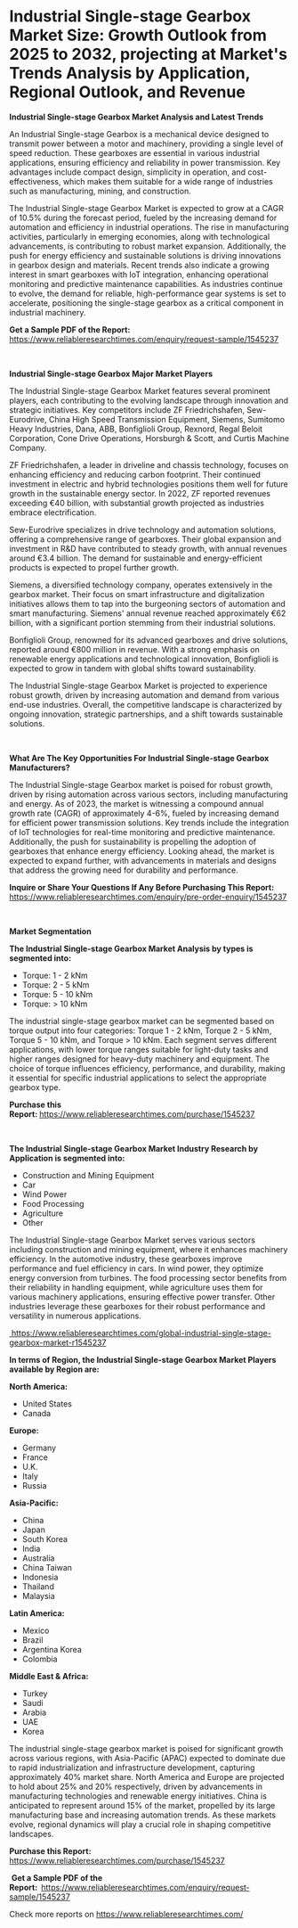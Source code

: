 <p><h1>Industrial Single-stage Gearbox Market Size: Growth Outlook from 2025 to 2032, projecting at Market's Trends Analysis by Application, Regional Outlook, and Revenue</h1></p><p><strong>Industrial Single-stage Gearbox Market Analysis and Latest Trends</strong></p>
<p><p>An Industrial Single-stage Gearbox is a mechanical device designed to transmit power between a motor and machinery, providing a single level of speed reduction. These gearboxes are essential in various industrial applications, ensuring efficiency and reliability in power transmission. Key advantages include compact design, simplicity in operation, and cost-effectiveness, which makes them suitable for a wide range of industries such as manufacturing, mining, and construction.</p><p>The Industrial Single-stage Gearbox Market is expected to grow at a CAGR of 10.5% during the forecast period, fueled by the increasing demand for automation and efficiency in industrial operations. The rise in manufacturing activities, particularly in emerging economies, along with technological advancements, is contributing to robust market expansion. Additionally, the push for energy efficiency and sustainable solutions is driving innovations in gearbox design and materials. Recent trends also indicate a growing interest in smart gearboxes with IoT integration, enhancing operational monitoring and predictive maintenance capabilities. As industries continue to evolve, the demand for reliable, high-performance gear systems is set to accelerate, positioning the single-stage gearbox as a critical component in industrial machinery.</p></p>
<p><strong>Get a Sample PDF of the Report:&nbsp;</strong> <a href="https://www.reliableresearchtimes.com/enquiry/request-sample/1545237?utm_campaign=2566&utm_medium=2&utm_source=Github&utm_content=ia&utm_term=27022025&utm_id=industrial-single-stage-gearbox">https://www.reliableresearchtimes.com/enquiry/request-sample/1545237</a></p>
<p>&nbsp;</p>
<p><strong>Industrial Single-stage Gearbox Major Market Players</strong></p>
<p><p>The Industrial Single-stage Gearbox Market features several prominent players, each contributing to the evolving landscape through innovation and strategic initiatives. Key competitors include ZF Friedrichshafen, Sew-Eurodrive, China High Speed Transmission Equipment, Siemens, Sumitomo Heavy Industries, Dana, ABB, Bonfiglioli Group, Rexnord, Regal Beloit Corporation, Cone Drive Operations, Horsburgh & Scott, and Curtis Machine Company.</p><p>ZF Friedrichshafen, a leader in driveline and chassis technology, focuses on enhancing efficiency and reducing carbon footprint. Their continued investment in electric and hybrid technologies positions them well for future growth in the sustainable energy sector. In 2022, ZF reported revenues exceeding €40 billion, with substantial growth projected as industries embrace electrification.</p><p>Sew-Eurodrive specializes in drive technology and automation solutions, offering a comprehensive range of gearboxes. Their global expansion and investment in R&D have contributed to steady growth, with annual revenues around €3.4 billion. The demand for sustainable and energy-efficient products is expected to propel further growth.</p><p>Siemens, a diversified technology company, operates extensively in the gearbox market. Their focus on smart infrastructure and digitalization initiatives allows them to tap into the burgeoning sectors of automation and smart manufacturing. Siemens' annual revenue reached approximately €62 billion, with a significant portion stemming from their industrial solutions.</p><p>Bonfiglioli Group, renowned for its advanced gearboxes and drive solutions, reported around €800 million in revenue. With a strong emphasis on renewable energy applications and technological innovation, Bonfiglioli is expected to grow in tandem with global shifts toward sustainability.</p><p>The Industrial Single-stage Gearbox Market is projected to experience robust growth, driven by increasing automation and demand from various end-use industries. Overall, the competitive landscape is characterized by ongoing innovation, strategic partnerships, and a shift towards sustainable solutions.</p></p>
<p>&nbsp;</p>
<p><strong>What Are The Key Opportunities For Industrial Single-stage Gearbox Manufacturers?</strong></p>
<p><p>The Industrial Single-stage Gearbox market is poised for robust growth, driven by rising automation across various sectors, including manufacturing and energy. As of 2023, the market is witnessing a compound annual growth rate (CAGR) of approximately 4-6%, fueled by increasing demand for efficient power transmission solutions. Key trends include the integration of IoT technologies for real-time monitoring and predictive maintenance. Additionally, the push for sustainability is propelling the adoption of gearboxes that enhance energy efficiency. Looking ahead, the market is expected to expand further, with advancements in materials and designs that address the growing need for durability and performance.</p></p>
<p><strong>Inquire or Share Your Questions If Any Before Purchasing This Report:</strong> <a href="https://www.reliableresearchtimes.com/enquiry/pre-order-enquiry/1545237?utm_campaign=2566&utm_medium=2&utm_source=Github&utm_content=ia&utm_term=27022025&utm_id=industrial-single-stage-gearbox">https://www.reliableresearchtimes.com/enquiry/pre-order-enquiry/1545237</a></p>
<p>&nbsp;</p>
<p><strong>Market Segmentation</strong></p>
<p><strong>The Industrial Single-stage Gearbox Market Analysis by types is segmented into:</strong></p>
<p><ul><li>Torque: 1 - 2 kNm</li><li>Torque: 2 - 5 kNm</li><li>Torque: 5 - 10 kNm</li><li>Torque: > 10 kNm</li></ul></p>
<p><p>The industrial single-stage gearbox market can be segmented based on torque output into four categories: Torque 1 - 2 kNm, Torque 2 - 5 kNm, Torque 5 - 10 kNm, and Torque > 10 kNm. Each segment serves different applications, with lower torque ranges suitable for light-duty tasks and higher ranges designed for heavy-duty machinery and equipment. The choice of torque influences efficiency, performance, and durability, making it essential for specific industrial applications to select the appropriate gearbox type.</p></p>
<p><strong>Purchase this Report:&nbsp;</strong><a href="https://www.reliableresearchtimes.com/purchase/1545237?utm_campaign=2566&utm_medium=2&utm_source=Github&utm_content=ia&utm_term=27022025&utm_id=industrial-single-stage-gearbox">https://www.reliableresearchtimes.com/purchase/1545237</a></p>
<p>&nbsp;</p>
<p><strong>The Industrial Single-stage Gearbox Market Industry Research by Application is segmented into:</strong></p>
<p><ul><li>Construction and Mining Equipment</li><li>Car</li><li>Wind Power</li><li>Food Processing</li><li>Agriculture</li><li>Other</li></ul></p>
<p><p>The Industrial Single-stage Gearbox Market serves various sectors including construction and mining equipment, where it enhances machinery efficiency. In the automotive industry, these gearboxes improve performance and fuel efficiency in cars. In wind power, they optimize energy conversion from turbines. The food processing sector benefits from their reliability in handling equipment, while agriculture uses them for various machinery applications, ensuring effective power transfer. Other industries leverage these gearboxes for their robust performance and versatility in numerous applications.</p></p>
<p><a href="https://www.reliableresearchtimes.com/global-industrial-single-stage-gearbox-market-r1545237?utm_campaign=2566&utm_medium=2&utm_source=Github&utm_content=ia&utm_term=27022025&utm_id=industrial-single-stage-gearbox">&nbsp;https://www.reliableresearchtimes.com/global-industrial-single-stage-gearbox-market-r1545237</a></p>
<p><strong>In terms of Region, the Industrial Single-stage Gearbox Market Players available by Region are:</strong></p>
<p>
    <p> <strong> North America: </strong>
        <ul>
            <li>United States</li>
            <li>Canada</li>
        </ul>
        </p> 
    <p> <strong> Europe: </strong>
        <ul>
            <li>Germany</li>
            <li>France</li>
            <li>U.K.</li>
            <li>Italy</li>
            <li>Russia</li>
        </ul>
        </p> 
    <p> <strong> Asia-Pacific: </strong>
        <ul>
            <li>China</li>
            <li>Japan</li>
            <li>South Korea</li>
            <li>India</li>
            <li>Australia</li>
            <li>China Taiwan</li>
            <li>Indonesia</li>
            <li>Thailand</li>
            <li>Malaysia</li>
        </ul>
        </p> 
    <p> <strong> Latin America: </strong>
        <ul>
            <li>Mexico</li>
            <li>Brazil</li>
            <li>Argentina Korea</li>
            <li>Colombia</li>
        </ul>
        </p> 
    <p> <strong> Middle East & Africa: </strong>
        <ul>
            <li>Turkey</li>
            <li>Saudi</li>
            <li>Arabia</li>
            <li>UAE</li>
            <li>Korea</li>
        </ul>
    </p>
    </p>
<p><p>The industrial single-stage gearbox market is poised for significant growth across various regions, with Asia-Pacific (APAC) expected to dominate due to rapid industrialization and infrastructure development, capturing approximately 40% market share. North America and Europe are projected to hold about 25% and 20% respectively, driven by advancements in manufacturing technologies and renewable energy initiatives. China is anticipated to represent around 15% of the market, propelled by its large manufacturing base and increasing automation trends. As these markets evolve, regional dynamics will play a crucial role in shaping competitive landscapes.</p></p>
<p><strong>Purchase this Report: </strong><a href="https://www.reliableresearchtimes.com/purchase/1545237?utm_campaign=2566&utm_medium=2&utm_source=Github&utm_content=ia&utm_term=27022025&utm_id=industrial-single-stage-gearbox">https://www.reliableresearchtimes.com/purchase/1545237</a></p>
<p>&nbsp;<strong>Get a Sample PDF of the Report:&nbsp;&nbsp;</strong><a href="https://www.reliableresearchtimes.com/enquiry/request-sample/1545237?utm_campaign=2566&utm_medium=2&utm_source=Github&utm_content=ia&utm_term=27022025&utm_id=industrial-single-stage-gearbox">https://www.reliableresearchtimes.com/enquiry/request-sample/1545237</a></p>
<p><strong></strong></p>
<p>Check more reports on <a href="https://www.reliableresearchtimes.com/?utm_campaign=2566&utm_medium=2&utm_source=Github&utm_content=ia&utm_term=27022025&utm_id=industrial-single-stage-gearbox">https://www.reliableresearchtimes.com/</a></p>